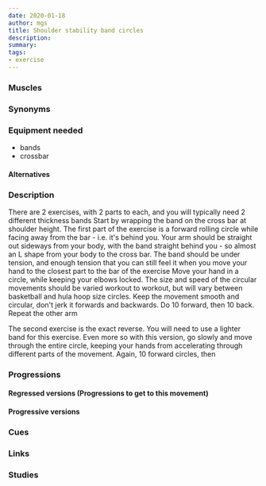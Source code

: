 ```yaml
---
date: 2020-01-18
author: mgs
title: Shoulder stability band circles
description: 
summary: 
tags: 
- exercise
---
```

### Muscles
### Synonyms
### Equipment needed
- bands
- crossbar
#### Alternatives
### Description
There are 2 exercises, with 2 parts to each, and you will typically need 2 different thickness bands
Start by wrapping the band on the cross bar at shoulder height.
The first part of the exercise is a forward rolling circle while facing away from the bar - i.e. it's behind you. Your arm should be straight out sideways from your body, with the band straight behind you - so almost an L shape from your body to the cross bar. The band should be under tension, and enough tension that you can still feel it when you move your hand to the closest part to the bar of the exercise
Move your hand in a circle, while keeping your elbows locked. The size and speed of the circular movements should be varied workout to workout, but will vary between basketball and hula hoop size circles. Keep the movement smooth and circular, don't jerk it forwards and backwards. 
Do 10 forward, then 10 back.
Repeat the other arm

The second exercise is the exact reverse. You will need to use a lighter band for this exercise. 
Even more so with this version, go slowly and move through the entire circle, keeping your hands from accelerating through different parts of the movement.
Again, 10 forward circles, then
### Progressions
#### Regressed versions (Progressions to get to this movement)
#### Progressive versions
### Cues
### Links
### Studies
<!--stackedit_data:
eyJoaXN0b3J5IjpbLTg1NzkxMDYzOF19
-->
